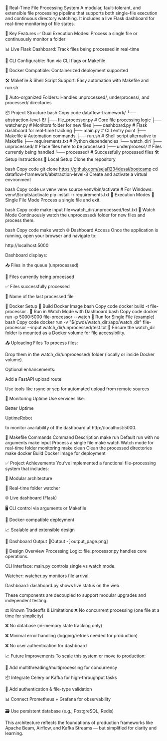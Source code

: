 
📁 Real-Time File Processing System
A modular, fault-tolerant, and extensible file processing pipeline that supports both single-file execution and continuous directory watching. It includes a live Flask dashboard for real-time monitoring of file states.

🚀 Key Features
✅ Dual Execution Modes: Process a single file or continuously monitor a folder

📊 Live Flask Dashboard: Track files being processed in real-time

🔧 CLI Configurable: Run via CLI flags or Makefile

🐳 Docker Compatible: Containerized deployment supported

🛠️ Makefile & Shell Script Support: Easy automation with Makefile and run.sh

📂 Auto-organized Folders: Handles unprocessed/, underprocess/, and processed/ directories




📦 Project Structure
bash
Copy code
dataflow-framework/
└── abstraction-level-8/
    ├── file_processor.py     # Core file processing logic
    ├── watcher.py            # Monitors folder for new files
    ├── dashboard.py          # Flask dashboard for real-time tracking
    ├── main.py               # CLI entry point
    ├── Makefile              # Automation commands
    ├── run.sh                # Shell script alternative to Makefile
    ├── requirements.txt      # Python dependencies
    └── watch_dir/
        ├── unprocessed/      # Place files here to be processed
        ├── underprocess/     # Files currently being handled
        └── processed/        # Successfully processed files
🛠️ Setup Instructions
🔧 Local Setup
Clone the repository

bash
Copy code
git clone https://github.com/sejal1234desai/bootcamp
cd dataflow-framework/abstraction-level-8
Create and activate a virtual environment

bash
Copy code
uv venv venv
source venv/bin/activate  # For Windows: venv\Scripts\activate
pip install -r requirements.txt
🧪 Execution Modes
🔹 Single File Mode
Process a single file and exit.

bash
Copy code
make input file=watch_dir/unprocessed/test.txt
🔹 Watch Mode
Continuously watch the unprocessed/ folder for new files and process them.

bash
Copy code
make watch
🌐 Dashboard Access
Once the application is running, open your browser and navigate to:

http://localhost:5000

Dashboard displays:

📥 Files in the queue (unprocessed)

🔄 Files currently being processed

✅ Files successfully processed

📁 Name of the last processed file

🐳 Docker Setup
🔹 Build Docker Image
bash
Copy code
docker build -t file-processor .
🔹 Run in Watch Mode with Dashboard
bash
Copy code
docker run -p 5000:5000 file-processor --watch
🔹 Run for Single File (example)
bash
Copy code
docker run -v "$(pwd)/watch_dir:/app/watch_dir" file-processor --input watch_dir/unprocessed/test.txt
📝 Ensure the watch_dir folder is mounted as a Docker volume for file accessibility.

📤 Uploading Files
To process files:

Drop them in the watch_dir/unprocessed/ folder (locally or inside Docker volume).

Optional enhancements:

Add a FastAPI upload route

Use tools like rsync or scp for automated upload from remote sources

📡 Monitoring Uptime
Use services like:

Better Uptime

UptimeRobot

to monitor availability of the dashboard at http://localhost:5000.

🧼 Makefile Commands
Command	Description
make run	Default run with no arguments
make input	Process a single file
make watch	Watch mode for real-time folder monitoring
make clean	Clean the processed directories
make docker	Build Docker image for deployment

✅ Project Achievements
You’ve implemented a functional file-processing system that includes:

🔧 Modular architecture

🔄 Real-time folder watcher

🌐 Live dashboard (Flask)

🖥️ CLI control via arguments or Makefile

🐳 Docker-compatible deployment

📈 Scalable and extensible design


📸 Dashboard Output
🧩Output -[ output_page.png]

🧩 Design Overview
Processing Logic: file_processor.py handles core operations.

CLI Interface: main.py controls single vs watch mode.

Watcher: watcher.py monitors file arrival.

Dashboard: dashboard.py shows live status on the web.

These components are decoupled to support modular upgrades and independent testing.

⚖️ Known Tradeoffs & Limitations
❌ No concurrent processing (one file at a time for simplicity)

❌ No database (in-memory state tracking only)

❌ Minimal error handling (logging/retries needed for production)

❌ No user authentication for dashboard

📈 Future Improvements
To scale this system or move to production:

🧵 Add multithreading/multiprocessing for concurrency

📦 Integrate Celery or Kafka for high-throughput tasks

🔐 Add authentication & file-type validation

📊 Connect Prometheus + Grafana for observability

🗃️ Use persistent database (e.g., PostgreSQL, Redis)

This architecture reflects the foundations of production frameworks like Apache Beam, Airflow, and Kafka Streams — but simplified for clarity and learning.

